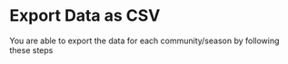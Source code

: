 # Export Data as CSV

You are able to export the data for each community/season by following these steps
